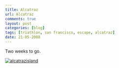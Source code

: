 ```yaml
---
title: Alcatraz
url: Alcatraz
comments: true
layout: post
categories: [blog]
tags: [triathlon, san francisco, escape, alcatraz]
date: 21-05-2008
---
```

<p class="intro">Two weeks to go.</p>
<a title="alcatrazisland by paulmmay, on Flickr" href="http://www.flickr.com/photos/paulmmay/2511127104/" ><img src="http://farm3.static.flickr.com/2370/2511127104_23835ba382.jpg" alt="alcatrazisland" class="photo" /></a>
